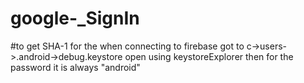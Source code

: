 # google-_SignIn
#to get SHA-1 for the when connecting to firebase
got to c->users->.android->debug.keystore open using keystoreExplorer then for the password it is always "android"

